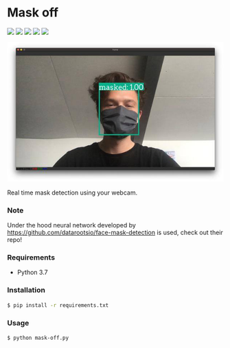 # Mask off
![](https://img.shields.io/github/issues/partyka1/mask-off)
![](https://img.shields.io/github/forks/partyka1/mask-off)
![](https://img.shields.io/github/stars/partyka1/mask-off)
![](https://img.shields.io/github/license/partyka1/mask-off)
![](https://img.shields.io/github/twitter/partyka1/mask-off)

<p align="center">
  <img src="https://github.com/partyka1/mask-off/blob/master/demo.jpg"/>
</p>

Real time mask detection using your webcam.

### Note
Under the hood neural network developed by https://github.com/datarootsio/face-mask-detection is used, check out their repo!

### Requirements
* Python 3.7

### Installation
```bash
$ pip install -r requirements.txt
```
### Usage
```bash
$ python mask-off.py
```
